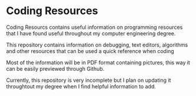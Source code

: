 # Coding Resources

Coding Resourcs contains useful information on programming resources that I have found useful throughout my computer engineering degree.

This repository contains information on debugging, text editors, algorithms and other resources that can be used a quick reference when coding 

Most of the information will be in PDF format containing pictures, this way it can be easily previewed through Github.

Currently, this repository is very incomplete but I plan on updating it throughtout my degree when I find helpful information to add.





